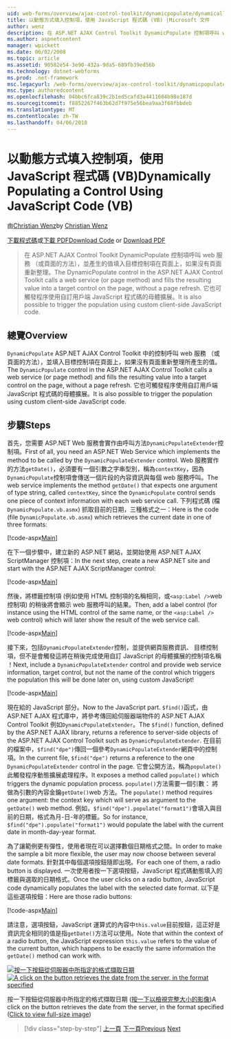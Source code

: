 ```yaml
---
uid: web-forms/overview/ajax-control-toolkit/dynamicpopulate/dynamically-populating-a-control-using-javascript-code-vb
title: 以動態方式填入控制項，使用 JavaScript 程式碼 (VB) |Microsoft 文件
author: wenz
description: 在 ASP.NET AJAX Control Toolkit DynamicPopulate 控制項呼叫 web 服務 （或頁面的方法），並產生的值填入目標上的控制項 t...
ms.author: aspnetcontent
manager: wpickett
ms.date: 06/02/2008
ms.topic: article
ms.assetid: 90582e54-3e90-432a-9da5-689fb39ed56b
ms.technology: dotnet-webforms
ms.prod: .net-framework
msc.legacyurl: /web-forms/overview/ajax-control-toolkit/dynamicpopulate/dynamically-populating-a-control-using-javascript-code-vb
msc.type: authoredcontent
ms.openlocfilehash: 04bbc6fca839c2b1ed5cafd3a4411604b98e187d
ms.sourcegitcommit: f8852267f463b62d7f975e56bea9aa3f68fbbdeb
ms.translationtype: MT
ms.contentlocale: zh-TW
ms.lasthandoff: 04/06/2018
---
```

<a name="dynamically-populating-a-control-using-javascript-code-vb"></a><span data-ttu-id="e541d-103">以動態方式填入控制項，使用 JavaScript 程式碼 (VB)</span><span class="sxs-lookup"><span data-stu-id="e541d-103">Dynamically Populating a Control Using JavaScript Code (VB)</span></span>
====================
<span data-ttu-id="e541d-104">由[Christian Wenz](https://github.com/wenz)</span><span class="sxs-lookup"><span data-stu-id="e541d-104">by [Christian Wenz](https://github.com/wenz)</span></span>

<span data-ttu-id="e541d-105">[下載程式碼](http://download.microsoft.com/download/d/8/f/d8f2f6f9-1b7c-46ad-9252-e1fc81bdea3e/dynamicpopulate1.vb.zip)或[下載 PDF](http://download.microsoft.com/download/b/6/a/b6ae89ee-df69-4c87-9bfb-ad1eb2b23373/dynamicpopulate1VB.pdf)</span><span class="sxs-lookup"><span data-stu-id="e541d-105">[Download Code](http://download.microsoft.com/download/d/8/f/d8f2f6f9-1b7c-46ad-9252-e1fc81bdea3e/dynamicpopulate1.vb.zip) or [Download PDF](http://download.microsoft.com/download/b/6/a/b6ae89ee-df69-4c87-9bfb-ad1eb2b23373/dynamicpopulate1VB.pdf)</span></span>

> <span data-ttu-id="e541d-106">在 ASP.NET AJAX Control Toolkit DynamicPopulate 控制項呼叫 web 服務 （或頁面的方法），並產生的值填入目標控制項在頁面上，如果沒有頁面重新整理。</span><span class="sxs-lookup"><span data-stu-id="e541d-106">The DynamicPopulate control in the ASP.NET AJAX Control Toolkit calls a web service (or page method) and fills the resulting value into a target control on the page, without a page refresh.</span></span> <span data-ttu-id="e541d-107">它也可觸發程序使用自訂用戶端 JavaScript 程式碼的母體擴展。</span><span class="sxs-lookup"><span data-stu-id="e541d-107">It is also possible to trigger the population using custom client-side JavaScript code.</span></span>


## <a name="overview"></a><span data-ttu-id="e541d-108">總覽</span><span class="sxs-lookup"><span data-stu-id="e541d-108">Overview</span></span>

<span data-ttu-id="e541d-109">`DynamicPopulate` ASP.NET AJAX Control Toolkit 中的控制呼叫 web 服務 （或頁面的方法），並填入目標控制項在頁面上，如果沒有頁面重新整理所產生的值。</span><span class="sxs-lookup"><span data-stu-id="e541d-109">The `DynamicPopulate` control in the ASP.NET AJAX Control Toolkit calls a web service (or page method) and fills the resulting value into a target control on the page, without a page refresh.</span></span> <span data-ttu-id="e541d-110">它也可觸發程序使用自訂用戶端 JavaScript 程式碼的母體擴展。</span><span class="sxs-lookup"><span data-stu-id="e541d-110">It is also possible to trigger the population using custom client-side JavaScript code.</span></span>

## <a name="steps"></a><span data-ttu-id="e541d-111">步驟</span><span class="sxs-lookup"><span data-stu-id="e541d-111">Steps</span></span>

<span data-ttu-id="e541d-112">首先，您需要 ASP.NET Web 服務會實作由呼叫方法`DynamicPopulateExtender`控制項。</span><span class="sxs-lookup"><span data-stu-id="e541d-112">First of all, you need an ASP.NET Web Service which implements the method to be called by the `DynamicPopulateExtender` control.</span></span> <span data-ttu-id="e541d-113">Web 服務實作的方法`getDate()`，必須要有一個引數之字串型別，稱為`contextKey`，因為`DynamicPopulate`控制項會傳送一個片段的內容資訊與每個 web 服務呼叫。</span><span class="sxs-lookup"><span data-stu-id="e541d-113">The web service implements the method `getDate()` that expects one argument of type string, called `contextKey`, since the `DynamicPopulate` control sends one piece of context information with each web service call.</span></span> <span data-ttu-id="e541d-114">下列程式碼 (檔`DynamicPopulate.vb.asmx`) 抓取目前的日期，三種格式之一：</span><span class="sxs-lookup"><span data-stu-id="e541d-114">Here is the code (file `DynamicPopulate.vb.asmx`) which retrieves the current date in one of three formats:</span></span>

[!code-aspx[Main](dynamically-populating-a-control-using-javascript-code-vb/samples/sample1.aspx)]

<span data-ttu-id="e541d-115">在下一個步驟中，建立新的 ASP.NET 網站，並開始使用 ASP.NET AJAX ScriptManager 控制項：</span><span class="sxs-lookup"><span data-stu-id="e541d-115">In the next step, create a new ASP.NET site and start with the ASP.NET AJAX ScriptManager control:</span></span>

[!code-aspx[Main](dynamically-populating-a-control-using-javascript-code-vb/samples/sample2.aspx)]

<span data-ttu-id="e541d-116">然後，將標籤控制項 (例如使用 HTML 控制項的名稱相同，或`<asp:Label />`web 控制項) 的稍後將會顯示 web 服務呼叫的結果。</span><span class="sxs-lookup"><span data-stu-id="e541d-116">Then, add a label control (for instance using the HTML control of the same name, or the `<asp:Label />` web control) which will later show the result of the web service call.</span></span>

[!code-aspx[Main](dynamically-populating-a-control-using-javascript-code-vb/samples/sample3.aspx)]

<span data-ttu-id="e541d-117">接下來，包括`DynamicPopulateExtender`控制，並提供網頁服務資訊、 目標控制項，但不是會觸發這將在稍後完成使用自訂 JavaScript 的母體擴展的控制項名稱 ！</span><span class="sxs-lookup"><span data-stu-id="e541d-117">Next, include a `DynamicPopulateExtender` control and provide web service information, target control, but not the name of the control which triggers the population this will be done later on, using custom JavaScript!</span></span>

[!code-aspx[Main](dynamically-populating-a-control-using-javascript-code-vb/samples/sample4.aspx)]

<span data-ttu-id="e541d-118">現在給的 JavaScript 部分。</span><span class="sxs-lookup"><span data-stu-id="e541d-118">Now to the JavaScript part.</span></span> <span data-ttu-id="e541d-119">`$find()`函式，由 ASP.NET AJAX 程式庫中，將參考傳回給伺服器端物件的 ASP.NET AJAX Control Toolkit 例如`DynamicPopulateExtender`。</span><span class="sxs-lookup"><span data-stu-id="e541d-119">The `$find()` function, defined by the ASP.NET AJAX library, returns a reference to server-side objects of the ASP.NET AJAX Control Toolkit such as `DynamicPopulateExtender`.</span></span> <span data-ttu-id="e541d-120">在目前的檔案中，`$find("dpe")`傳回一個參考`DynamicPopulateExtender`網頁中的控制項。</span><span class="sxs-lookup"><span data-stu-id="e541d-120">In the current file, `$find("dpe")` returns a reference to the one `DynamicPopulateExtender` control in the page.</span></span> <span data-ttu-id="e541d-121">它會公開方法，稱為`populate()`此觸發程序動態擴展處理程序。</span><span class="sxs-lookup"><span data-stu-id="e541d-121">It exposes a method called `populate()` which triggers the dynamic population process.</span></span> <span data-ttu-id="e541d-122">`populate()`方法需要一個引數： 將做為引數的內容金鑰`getDate()`web 方法。</span><span class="sxs-lookup"><span data-stu-id="e541d-122">The `populate()` method requires one argument: the context key which will serve as argument to the `getDate()` web method.</span></span> <span data-ttu-id="e541d-123">例如，`$find("dpe").populate("format1")`會填入與目前的日期，格式為月-日-年的標籤。</span><span class="sxs-lookup"><span data-stu-id="e541d-123">So for instance, `$find("dpe").populate("format1")` would populate the label with the current date in month-day-year format.</span></span>

<span data-ttu-id="e541d-124">為了讓範例更有彈性，使用者現在可以選擇數個日期格式之間。</span><span class="sxs-lookup"><span data-stu-id="e541d-124">In order to make the sample a bit more flexible, the user may now choose between several date formats.</span></span> <span data-ttu-id="e541d-125">針對其中每個選項按鈕隨即出現。</span><span class="sxs-lookup"><span data-stu-id="e541d-125">For each one of them, a radio button is displayed.</span></span> <span data-ttu-id="e541d-126">一次使用者按一下選項按鈕，JavaScript 程式碼動態填入的標籤與選取的日期格式。</span><span class="sxs-lookup"><span data-stu-id="e541d-126">Once the user clicks on a radio button, JavaScript code dynamically populates the label with the selected date format.</span></span> <span data-ttu-id="e541d-127">以下是這些選項按鈕：</span><span class="sxs-lookup"><span data-stu-id="e541d-127">Here are those radio buttons:</span></span>

[!code-aspx[Main](dynamically-populating-a-control-using-javascript-code-vb/samples/sample5.aspx)]

<span data-ttu-id="e541d-128">請注意，選項按鈕，JavaScript 運算式的內容中`this.value`目前按鈕，這正好是資訊完全相同的值是指`getDate()`方法可以使用。</span><span class="sxs-lookup"><span data-stu-id="e541d-128">Note that within the context of a radio button, the JavaScript expression `this.value` refers to the value of the current button, which happens to be exactly the same information the `getDate()` method can work with.</span></span>


<span data-ttu-id="e541d-129">[![按一下按鈕從伺服器中所指定的格式擷取日期](dynamically-populating-a-control-using-javascript-code-vb/_static/image2.png)](dynamically-populating-a-control-using-javascript-code-vb/_static/image1.png)</span><span class="sxs-lookup"><span data-stu-id="e541d-129">[![A click on the button retrieves the date from the server, in the format specified](dynamically-populating-a-control-using-javascript-code-vb/_static/image2.png)](dynamically-populating-a-control-using-javascript-code-vb/_static/image1.png)</span></span>

<span data-ttu-id="e541d-130">按一下按鈕從伺服器中所指定的格式擷取日期 ([按一下以檢視完整大小的影像](dynamically-populating-a-control-using-javascript-code-vb/_static/image3.png))</span><span class="sxs-lookup"><span data-stu-id="e541d-130">A click on the button retrieves the date from the server, in the format specified ([Click to view full-size image](dynamically-populating-a-control-using-javascript-code-vb/_static/image3.png))</span></span>

> [!div class="step-by-step"]
> <span data-ttu-id="e541d-131">[上一頁](dynamically-populating-a-control-vb.md)
> [下一頁](using-dynamicpopulate-with-a-user-control-and-javascript-vb.md)</span><span class="sxs-lookup"><span data-stu-id="e541d-131">[Previous](dynamically-populating-a-control-vb.md)
[Next](using-dynamicpopulate-with-a-user-control-and-javascript-vb.md)</span></span>

